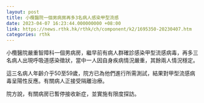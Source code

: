 ```yaml
---
layout: post
title: 小欖醫院一個男病房再多3名病人感染甲型流感
date: 2023-04-07 16:23:44.000000000 +08:00
link: https://news.rthk.hk/rthk/ch/component/k2/1695350-20230407.htm
categories: rthk
---
```


小欖醫院嚴重智障科一個男病房，繼早前有病人群確診感染甲型流感病毒，再多三名病人出現呼吸道感染徵狀，當中一人因自身疾病情況嚴重，其餘兩人情況穩定。

這三名病人年齡介乎50至59歲，院方已為他們進行所需測試，結果對甲型流感病毒呈陽性反應。有關病人正接受隔離治療。

院方說，有關病房已暫停接收新症，並實施有限度探訪。

